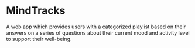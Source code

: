# MindTracks
A web app which provides users with a categorized playlist based on their answers on a series of questions about their current mood and activity level to support their well-being.

